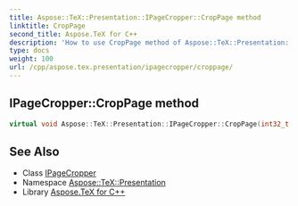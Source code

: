 ```yaml
---
title: Aspose::TeX::Presentation::IPageCropper::CropPage method
linktitle: CropPage
second_title: Aspose.TeX for C++
description: 'How to use CropPage method of Aspose::TeX::Presentation::IPageCropper class in C++.'
type: docs
weight: 100
url: /cpp/aspose.tex.presentation/ipagecropper/croppage/
---
```

## IPageCropper::CropPage method




```cpp
virtual void Aspose::TeX::Presentation::IPageCropper::CropPage(int32_t scale, System::Drawing::Color bgColor, float margin)=0
```

## See Also

* Class [IPageCropper](../)
* Namespace [Aspose::TeX::Presentation](../../)
* Library [Aspose.TeX for C++](../../../)

